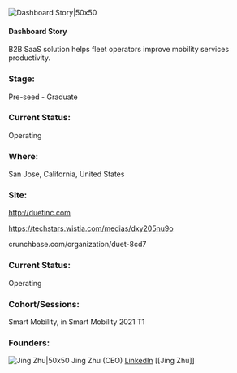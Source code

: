 

![Dashboard Story|50x50](https://apimg.techstars.com/connect/images/image_files/605a4325a6bd3800072f05e7/original/duet_logo_5_v5_blue_v2.jpg)

#### Dashboard Story
B2B SaaS solution helps fleet operators improve mobility services productivity.

### Stage: 
Pre-seed - Graduate 

### Current Status: 
Operating

### Where:
San Jose, California, United States

### Site:
http://duetinc.com

https://techstars.wistia.com/medias/dxy205nu9o

crunchbase.com/organization/duet-8cd7

### Current Status: 
Operating

### Cohort/Sessions: 
Smart Mobility, in Smart Mobility 2021 T1

### Founders: 

![Jing Zhu|50x50](https://www.f6s.com/images/profile-placeholder-user.jpg) Jing Zhu (CEO) [LinkedIn](https://linkedin.com/in/jingzhu) [[Jing Zhu]]


